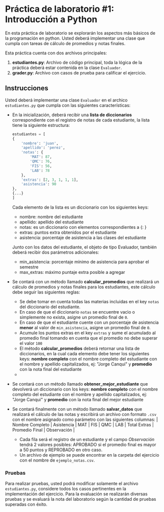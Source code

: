 # Práctica de laboratorio #1: Introducción a Python
En esta práctica de laboratorio se explorarán los aspectos más básicos de la programación en python. Usted deberá 
implementar una clase que cumpla con tareas de cálculo de promedios y notas finales.

Esta práctica cuenta con dos archivos principales:
  1. **estudiantes.py**: Archivo de código principal, toda la lógica de la práctica deberá estar contenida en la clase `Evaluador`.
  2. **grader.py**: Archivo con casos de prueba para calificar el ejercicio.

## Instrucciones
Usted deberá implementar una clase `Evaluador` en el archico `estudiantes.py` que cumpla con las siguientes características:
  - En la inicialización, deberá recibir una **lista de diccionarios** correspondiente con el registro de notas de cada estudiante,
    la lista tiene la siguiente estructura:
    ```python
    estudiantes = [
    {
        'nombre': 'juan',
        'apellido': 'perez',
        'notas': {
            'MAT': 87,
            'QMC': 76,
            'FIS': 56,
            'LAB': 78
        },
        'extras': [2, 3, 1, 1, 1],
        'asistencia': 90
    },
    {...}
    ]
    ```
    Cada elemento de la lista es un diccionario con los siguientes keys:
      - nombre: nombre del estudiante
      - apellido: apellido del estudiante
      - notas: es un diccionario con elementos correspondientes a {<materia>: <nota>}
      - extras: puntos extra obtenidos por el estudiante
      - asistencia: porcentaje de asistencia a las clases del estudiante
    
    Junto con los datos del estudiante, el objeto de tipo Evaluador, también deberá recibir dos parámetros adicionales:
      - min_asistencia: porcentaje mínimo de asistencia para aprobar el semestre
      - max_extras: máximo puntaje extra posible a agregar
    
  - Se contará con un método llamado **calcular_promedios** que realizará un cálculo de promedios y notas finales
    para los estudiantes, este cálculo debe seguir las siguientes reglas:
    - Se debe tomar en cuenta todas las materias incluidas en el key `notas` del diccionario del estudiante. 
    - En caso de que el diccionario `notas` se encuentre vacìo o simplemente no exista, asigne un promedio final de `0`.
    - En caso de que el estudiante cuente con un porcentaje de asistencia **menor** al valor de `min_asistencia`, asigne un promedio final de `0`.
    - Acumule los puntos extras en el key `extras` y sume el acumulado al promedio final tomando en cuenta que el promedio no debe superar el valor `100`
    - El método **calcular_promedios** deberá retornar una lista de diccionarios, en la cual cada elemento debe tener los siguientes keys: **nombre completo** con el 
      nombre completo del estudiante con el nombre y apellido capitalizados, ej: "Jorge Canqui" y **promedio** con la nota final del estudiante
    - 
  - Se contará con un método llamado **obtener_mejor_estudiante** que devolverá un diccionario con los keys: **nombre completo** con el 
      nombre completo del estudiante con el nombre y apellido capitalizados, ej: "Jorge Canqui" y **promedio** con la nota final del mejor estudiante
  - Se contará finalmente con un método llamado **salvar_datos** que realizará el cálculo de las notas y escribirá un archivo con formato 
    `.csv` con el nombre asignado como parámetro con las siguientes columnas: | Nombre Completo | Asistencia | MAT | FIS | QMC | LAB | Total Extras | Promedio Final | Observación |
    - Cada fila será el registro de un estudiante y el campo *Observación* tendrá 2 valores posibles: APROBADO si el promedio final es mayor a 50 puntos y REPROBADO en otro caso.
    - Un archivo de ejemplo se puede encontrar en la carpeta del ejercicio con el nombre de `ejemplo_notas.csv`. 
    
### Pruebas
Para realizar pruebas, usted podrá modificar solamente el archivo `estudiantes.py`, considere todos los casos pertinentes
en la implementación del ejercicio. Para la evaluación se realizarán diversas pruebas y se evaluará la nota del laboratorio según
la cantidad de pruebas superadas con éxito.